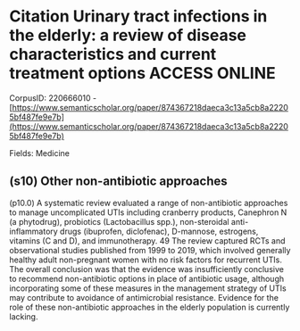 # Citation Urinary tract infections in the elderly: a review of disease characteristics and current treatment options ACCESS ONLINE

CorpusID: 220666010 - [https://www.semanticscholar.org/paper/874367218daeca3c13a5cb8a22205bf487fe9e7b](https://www.semanticscholar.org/paper/874367218daeca3c13a5cb8a22205bf487fe9e7b)

Fields: Medicine

## (s10) Other non-antibiotic approaches
(p10.0) A systematic review evaluated a range of non-antibiotic approaches to manage uncomplicated UTIs including cranberry products, Canephron N (a phytodrug), probiotics (Lactobacillus spp.), non-steroidal anti-inflammatory drugs (ibuprofen, diclofenac), D-mannose, estrogens, vitamins (C and D), and immunotherapy. 49 The review captured RCTs and observational studies published from 1999 to 2019, which involved generally healthy adult non-pregnant women with no risk factors for recurrent UTIs. The overall conclusion was that the evidence was insufficiently conclusive to recommend non-antibiotic options in place of antibiotic usage, although incorporating some of these measures in the management strategy of UTIs may contribute to avoidance of antimicrobial resistance. Evidence for the role of these non-antibiotic approaches in the elderly population is currently lacking.
